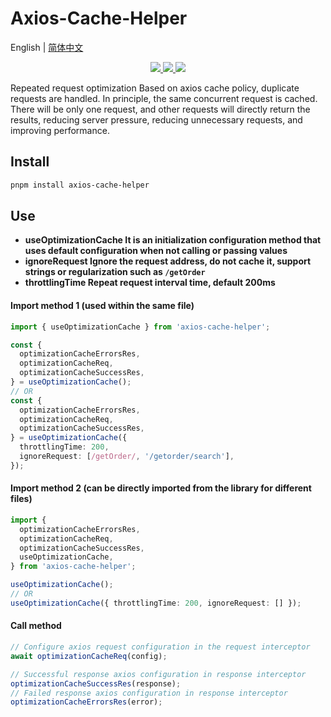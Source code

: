 # Axios-Cache-Helper

English | [简体中文](README.zh.md)

<p align="center">
  <a href="https://www.npmjs.org/package/axios-cache-helper">
    <img src="https://img.shields.io/npm/v/axios-cache-helper.svg" />
  </a>
  <a href="https://github.com/AaronWangCong/axios-cache-helper">
    <img src="https://img.shields.io/badge/node-%20%3E%3D%2018-47c219" />
  </a>
    <a href="https://npm-stat.com/charts.html?package=vxe-table">
    <img src="https://camo.githubusercontent.com/e581ac49b7e1e99fb951242be63f6fdc6ebbc20c89a97fca0de99e1f2e6ae87e/68747470733a2f2f696d672e736869656c64732e696f2f6769746875622f6c6963656e73652f6d6173686170652f6170697374617475732e737667" />
  </a>
  <br>
</p>
Repeated request optimization Based on axios cache policy, duplicate requests are handled. In principle, the same concurrent request is cached. There will be only one request, and other requests will directly return the results, reducing server pressure, reducing unnecessary requests, and improving performance.

## Install

```bash
pnpm install axios-cache-helper
```

## Use

- **useOptimizationCache It is an initialization configuration method that uses default configuration when not calling or passing values**
- **ignoreRequest Ignore the request address, do not cache it, support strings or regularization such as `/getOrder`**
- **throttlingTime Repeat request interval time, default 200ms**

#### Import method 1 (used within the same file)

```ts
import { useOptimizationCache } from 'axios-cache-helper';

const {
  optimizationCacheErrorsRes,
  optimizationCacheReq,
  optimizationCacheSuccessRes,
} = useOptimizationCache();
// OR
const {
  optimizationCacheErrorsRes,
  optimizationCacheReq,
  optimizationCacheSuccessRes,
} = useOptimizationCache({
  throttlingTime: 200,
  ignoreRequest: [/getOrder/, '/getorder/search'],
});
```

#### Import method 2 (can be directly imported from the library for different files)

```ts
import {
  optimizationCacheErrorsRes,
  optimizationCacheReq,
  optimizationCacheSuccessRes,
  useOptimizationCache,
} from 'axios-cache-helper';

useOptimizationCache();
// OR
useOptimizationCache({ throttlingTime: 200, ignoreRequest: [] });
```

#### Call method

```ts
// Configure axios request configuration in the request interceptor
await optimizationCacheReq(config);

// Successful response axios configuration in response interceptor
optimizationCacheSuccessRes(response);
// Failed response axios configuration in response interceptor
optimizationCacheErrorsRes(error);
```
